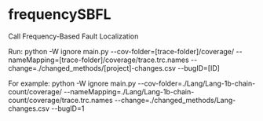 # frequencySBFL
Call Frequency-Based Fault Localization

Run: python -W ignore main.py --cov-folder=[trace-folder]/coverage/ --nameMapping=[trace-folder]/coverage/trace.trc.names --change=./changed_methods/[project]-changes.csv --bugID=[ID]

For example: python -W ignore main.py --cov-folder=./Lang/Lang-1b-chain-count/coverage/ --nameMapping=./Lang/Lang-1b-chain-count/coverage/trace.trc.names --change=./changed_methods/Lang-changes.csv --bugID=1
